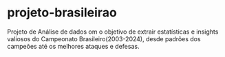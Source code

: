 # projeto-brasileirao
Projeto de Análise de dados om o objetivo de extrair estatísticas e insights valiosos do Campeonato Brasileiro(2003-2024), desde padrões dos campeões até os melhores ataques e defesas.
